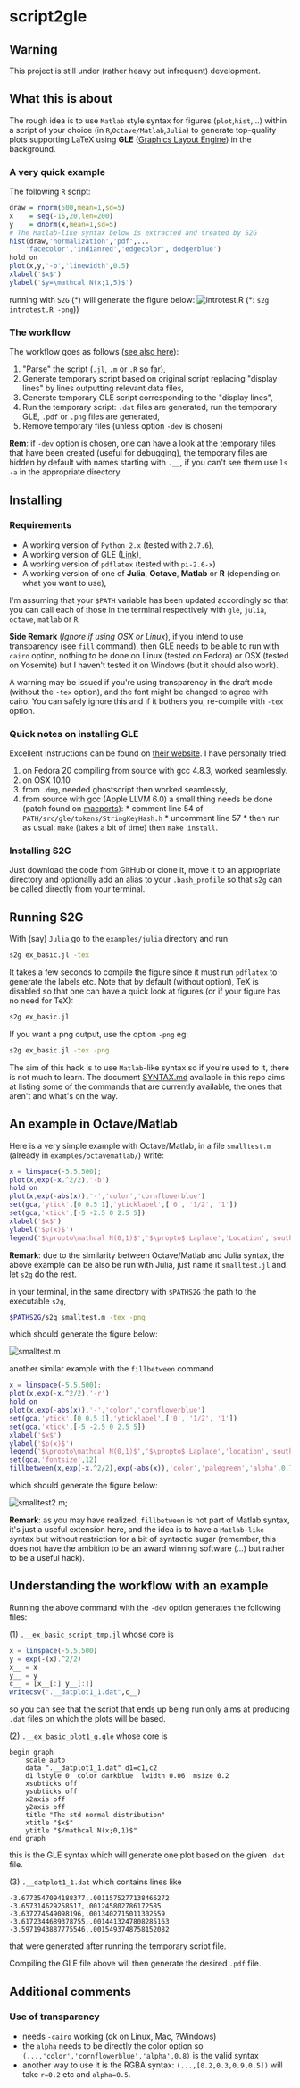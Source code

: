 # script2gle

## Warning

This project is still under (rather heavy but infrequent) development.

## What this is about

The rough idea is to use `Matlab` style syntax for figures (`plot`,`hist`,...) within a script of your choice (in `R`,`Octave/Matlab`,`Julia`) to generate top-quality plots supporting LaTeX using **GLE** ([Graphics Layout Engine](http://glx.sourceforge.net/index.html)) in the background.

### A very quick example

The following `R` script:

```R
draw = rnorm(500,mean=1,sd=5)
x    = seq(-15,20,len=200)
y 	 = dnorm(x,mean=1,sd=5)
# The Matlab-like syntax below is extracted and treated by S2G
hist(draw,'normalization','pdf',...
	'facecolor','indianred','edgecolor','dodgerblue')
hold on
plot(x,y,'-b','linewidth',0.5)
xlabel('$x$')
ylabel('$y=\mathcal N(x;1,5)$')
```

running with `S2G` (\*) will generate the figure below:
![introtest.R](/examples/R/introtest_plot1_g.png)
(\*:  `s2g introtest.R -png`))

### The workflow

The workflow goes as follows ([see also here](#workf_ex)):

1. "Parse" the script (`.jl`, `.m` or `.R` so far),
2. Generate temporary script based on original script replacing "display lines" by lines outputting relevant data files,
3. Generate temporary GLE script corresponding to the "display lines",
3. Run the temporary script: `.dat` files are generated, run the temporary GLE, `.pdf` or `.png` files are generated,
5. Remove temporary files (unless option `-dev` is chosen)

**Rem**: if `-dev` option is chosen, one can have a look at the temporary files that have been created (useful for debugging), the temporary files are hidden by default with names starting with `.__`, if you can't see them use `ls -a` in the appropriate directory.

## Installing

### Requirements

- A working version of `Python 2.x` (tested with `2.7.6`),
- A working version of GLE ([Link](http://glx.sourceforge.net/index.html)),
- A working version of `pdflatex` (tested with `pi-2.6-x`)
- A working version of one of **Julia**, **Octave**, **Matlab** or **R** (depending on what you want to use),

I'm assuming that your `$PATH` variable has been updated accordingly so that you can call each of those in the terminal respectively with `gle`, `julia`, `octave`, `matlab` or `R`.

**Side Remark** (*Ignore if using OSX or Linux*), if you intend to use transparency (see `fill` command), then GLE needs to be able to run with `cairo` option, nothing to be done on Linux (tested on Fedora) or OSX (tested on Yosemite) but I haven't tested it on Windows (but it should also work). 

A warning may be issued if you're using transparency in the draft mode (without the `-tex` option), and the font might be changed to agree with cairo. You can safely ignore this and if it bothers you, re-compile with `-tex` option.

### Quick notes on installing GLE

Excellent instructions can be found on [their website](http://glx.sourceforge.net/downloads/downloads.html). I have personally tried:

1. on Fedora 20 compiling from source with gcc 4.8.3, worked seamlessly.
2. on OSX 10.10
  1. from `.dmg`, needed ghostscript then worked seamlessly,
  2. from source with gcc (Apple LLVM 6.0) a small thing needs be done (patch found on [macports](https://trac.macports.org/attachment/ticket/41760/patch-hash-map.diff)):
    * comment line 54 of `PATH/src/gle/tokens/StringKeyHash.h`
    * uncomment line 57
    * then run as usual: `make` (takes a bit of time) then `make install`.

### Installing S2G

Just download the code from GitHub or clone it, move it to an appropriate directory and optionally add an alias to your `.bash_profile` so that `s2g` can be called directly from your terminal.

## Running S2G

With (say) `Julia` go to the `examples/julia` directory and run

```Bash
s2g ex_basic.jl -tex
```

It takes a few seconds to compile the figure since it must run `pdflatex` to generate the labels etc. Note that by default (without option), TeX is disabled so that one can have a quick look at figures (or if your figure has no need for TeX):

```Bash
s2g ex_basic.jl
```

If you want a png output, use the option `-png` eg:

```Bash
s2g ex_basic.jl -tex -png
```

The aim of this hack is to use `Matlab`-like syntax so if you're used to it, there is not much to learn. The document [SYNTAX.md](./SYNTAX.md) available in this repo aims at listing some of the commands that are currently available, the ones that aren't and what's on the way.

## An example in Octave/Matlab

Here is a very simple example with Octave/Matlab, in a file `smalltest.m` (already in `examples/octavematlab/`) write:

```Matlab
x = linspace(-5,5,500);
plot(x,exp(-x.^2/2),'-b')
hold on
plot(x,exp(-abs(x)),'-','color','cornflowerblue')
set(gca,'ytick',[0 0.5 1],'yticklabel',['0', '1/2', '1'])
set(gca,'xtick',[-5 -2.5 0 2.5 5])
xlabel('$x$')
ylabel('$p(x)$')
legend('$\propto\mathcal N(0,1)$','$\propto$ Laplace','Location','southeast')
```

**Remark**: due to the similarity between Octave/Matlab and Julia syntax, the above example can be also be run with Julia, just name it `smalltest.jl` and let `s2g` do the rest. 

in your terminal, in the same directory with `$PATHS2G` the path to the executable `s2g`,

```Bash
$PATHS2G/s2g smalltest.m -tex -png
```

which should generate the figure below:

![smalltest.m](/examples/octavematlab/smalltest_plot1_g.png)

another similar example with the `fillbetween` command

```Matlab
x = linspace(-5,5,500);
plot(x,exp(-x.^2/2),'-r')
hold on
plot(x,exp(-abs(x)),'-','color','cornflowerblue')
set(gca,'ytick',[0 0.5 1],'yticklabel',['0', '1/2', '1'])
set(gca,'xtick',[-5 -2.5 0 2.5 5])
xlabel('$x$')
ylabel('$p(x)$')
legend('$\propto\mathcal N(0,1)$','$\propto$ Laplace','location','southeast')
set(gca,'fontsize',12)
fillbetween(x,exp(-x.^2/2),exp(-abs(x)),'color','palegreen','alpha',0.7)
```

which should generate the figure below:

![smalltest2.m](/examples/octavematlab/smalltest2_plot1_g.png);

**Remark**: as you may have realized, `fillbetween` is not part of Matlab syntax, it's just a useful extension here, and the idea is to have a `Matlab-like` syntax but without restriction for a bit of syntactic sugar (remember, this does not have the ambition to be an award winning software (...) but rather to be a useful hack).

## <a name="workf_ex"></a>Understanding the workflow with an example

Running the above command with the `-dev` option generates the following files:

(1) `.__ex_basic_script_tmp.jl` whose core is
```Julia
x = linspace(-5,5,500)
y = exp(-(x).^2/2)
x__ = x
y__ = y
c__ = [x__[:] y__[:]]
writecsv(".__datplot1_1.dat",c__)
```
so you can see that the script that ends up being run only aims at producing `.dat` files on which the plots will be based. 

(2) `.__ex_basic_plot1_g.gle` whose core is
```
begin graph
	scale auto
	data ".__datplot1_1.dat" d1=c1,c2
	d1 lstyle 0  color darkblue  lwidth 0.06  msize 0.2 
	xsubticks off 
	ysubticks off
	x2axis off
	y2axis off
	title "The std normal distribution"
	xtitle "$x$"
	ytitle "$/mathcal N(x;0,1)$"
end graph
```
this is the GLE syntax which will generate one plot based on the given `.dat` file.

(3) `.__datplot1_1.dat` which contains lines like
```
-3.6773547094188377,.0011575277138466272
-3.657314629258517,.001245802786172585
-3.637274549098196,.0013402715011302559
-3.6172344689378755,.0014413247808285163
-3.5971943887775546,.0015493748758152082
```
that were generated after running the temporary script file.

Compiling the GLE file above will then generate the desired `.pdf` file.


## Additional comments
### Use of transparency
- needs `-cairo` working (ok on Linux, Mac, ?Windows)
- the `alpha` needs to be directly the color option so `(...,'color','cornflowerblue','alpha',0.8)` is the valid syntax
- another way to use it is the RGBA syntax: `(...,[0.2,0.3,0.9,0.5])` will take `r=0.2` etc and `alpha=0.5`.
